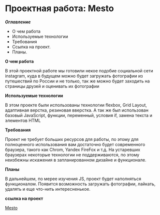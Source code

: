# Проектная работа: Mesto

***Оглавление***
* О чем работа
* Используемые технологии
* Требования
* Ссылка на проект.
* Планы.

**О чем работа**

В этой проектной работе мы готовили некое подобие социальной сети instagram, куда в будущем можно будет загружать фотографии из путешествий по России и не только, так же можно будет заходить на страницы друзей и оценивать их фотографии  



**Используемые технологии**

В этом проекте были использованы технологии flexbox, Grid Layout, адаптивная верстка, резиновая вверстка. А так же был использован базовый JavaScript, функции, переменный, условия if, замена текста и элементов HTML


**Требования**

Проект не требует больших ресурсов для работы, по этому для полноценного использования вам достаточно будет современного браузера, такого как Chrom, Yandex FireFox и т.д. На устаревших браузерах некоторые технологии не поддерживаются, по этому неизбежны искажения в запланированном дизайне и функционале.  


**Планы**

В дальнейшем, по мерее изучения JS, проект будет наполняться функционалом. Появится возможность загружать фотографии, лайкать, удалять и еще что-нить интересненькое.

**ссылка на проект**

[Mesto](https://dinosaurcreative.github.io/mesto/)


